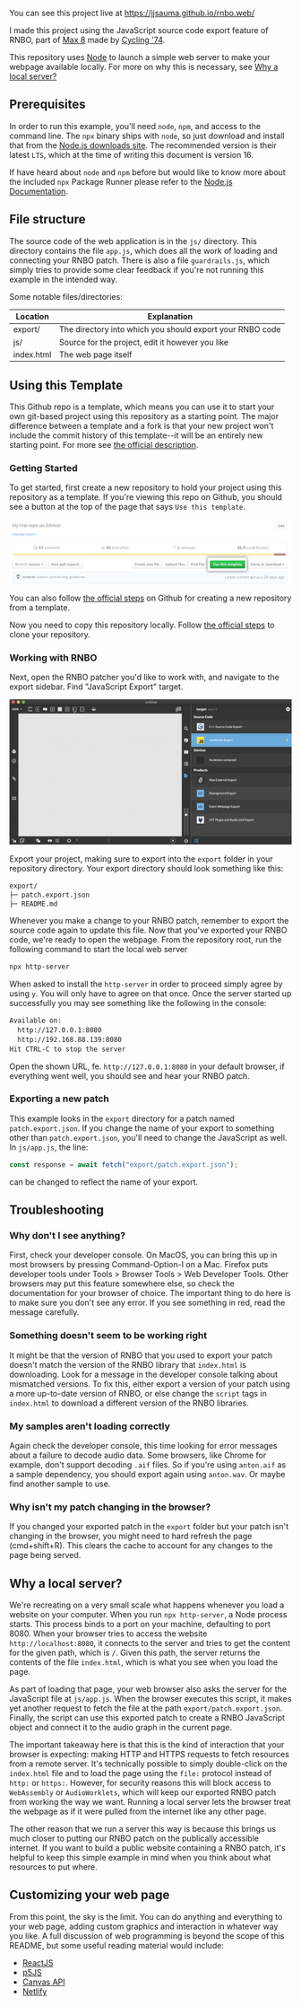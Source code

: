 You can see this project live at https://jjsauma.github.io/rnbo.web/

I made this project using the JavaScript source code export feature of RNBO, part of [Max 8](https://cycling74.com/products/max) made by [Cycling '74](https://cycling74.com).

This repository uses [Node](https://nodejs.org/en/) to launch a simple web server to make your webpage available locally. For more on why this is necessary, see [Why a local server?](#why-a-local-server)

## Prerequisites

In order to run this example, you'll need `node`, `npm`, and access to the command line. The `npx` binary ships with `node`, so just download and install that from the [Node.js downloads site](https://nodejs.org/en/download/). The recommended version is their latest `LTS`, which at the time of writing this document is version 16.

If have heard about `node` and `npm` before but would like to know more about the included `npx` Package Runner please refer to the [Node.js Documentation](https://nodejs.dev/learn/the-npx-nodejs-package-runner).

## File structure

The source code of the web application is in the `js/` directory. This directory contains the file `app.js`, which does all the work of loading and connecting your RNBO patch. There is also a file `guardrails.js`, which simply tries to provide some clear feedback if you're not running this example in the intended way.

Some notable files/directories:

| Location                          | Explanation   |
| --------------------------------- | ------------- |
| export/                           | The directory into which you should export your RNBO code |
| js/                               | Source for the project, edit it however you like |
| index.html                        | The web page itself |

## Using this Template

This Github repo is a template, which means you can use it to start your own git-based project using this repository as a starting point. The major difference between a template and a fork is that your new project won't include the commit history of this template--it will be an entirely new starting point. For more see [the official description](https://docs.github.com/en/repositories/creating-and-managing-repositories/creating-a-repository-from-a-template).

### Getting Started

To get started, first create a new repository to hold your project using this repository as a template. If you're viewing this repo on Github, you should see a button at the top of the page that says `Use this template`. 

![Use this template button](./img/use-this-template-button.png)

You can also follow [the official steps](https://docs.github.com/en/repositories/creating-and-managing-repositories/creating-a-repository-from-a-template) on Github for creating a new repository from a template.

Now you need to copy this repository locally. Follow [the official steps](https://docs.github.com/en/repositories/creating-and-managing-repositories/cloning-a-repository) to clone your repository.

### Working with RNBO

Next, open the RNBO patcher you'd like to work with, and navigate to the export sidebar. Find "JavaScript Export" target.

![JavaScript source code export in the sidebar](./img/js-export-location.png)

Export your project, making sure to export into the `export` folder in your repository directory. Your export directory should look something like this:

```
export/
├─ patch.export.json
├─ README.md
```

Whenever you make a change to your RNBO patch, remember to export the source code again to update this file. Now that you've exported your RNBO code, we're ready to open the webpage. From the repository root, run the following command to start the local web server

```sh
npx http-server
```

When asked to install the `http-server` in order to proceed simply agree by using `y`. You will only have to agree on that once.
Once the server started up successfully you may see something like the following in the console:

```sh
Available on:
  http://127.0.0.1:8080
  http://192.168.88.139:8080
Hit CTRL-C to stop the server
```
Open the shown URL, fe. `http://127.0.0.1:8080` in your default browser, if everything went well, you should see and hear your RNBO patch.

### Exporting a new patch

This example looks in the `export` directory for a patch named `patch.export.json`. If you change the name of your export to something other than `patch.export.json`, you'll need to change the JavaScript as well. In `js/app.js`, the line:

```js
const response = await fetch("export/patch.export.json");
```

can be changed to reflect the name of your export.

## Troubleshooting

### Why don't I see anything?

First, check your developer console. On MacOS, you can bring this up in most browsers by pressing Command-Option-I on a Mac. Firefox puts developer tools under Tools > Browser Tools > Web Developer Tools. Other browsers may put this feature somewhere else, so check the documentation for your browser of choice. The important thing to do here is to make sure you don't see any error. If you see something in red, read the message carefully.

### Something doesn't seem to be working right

It might be that the version of RNBO that you used to export your patch doesn't match the version of the RNBO library that `index.html` is downloading. Look for a message in the developer console talking about mismatched versions. To fix this, either export a version of your patch using a more up-to-date version of RNBO, or else change the `script` tags in `index.html` to download a different version of the RNBO libraries.

### My samples aren't loading correctly

Again check the developer console, this time looking for error messages about a failure to decode audio data. Some browsers, like Chrome for example, don't support decoding `.aif` files. So if you're using `anton.aif` as a sample dependency, you should export again using `anton.wav`. Or maybe find another sample to use.

### Why isn't my patch changing in the browser?

If you changed your exported patch in the `export` folder but your patch isn't changing in the browser, you might need to hard refresh the page (cmd+shift+R). This clears the cache to account for any changes to the page being served.

## Why a local server?
We're recreating on a very small scale what happens whenever you load a website on your computer. When you run `npx http-server`, a Node process starts. This process binds to a port on your machine, defaulting to port 8080. When your browser tries to access the website `http://localhost:8080`, it connects to the server and tries to get the content for the given path, which is `/`. Given this path, the server returns the contents of the file `index.html`, which is what you see when you load the page.

As part of loading that page, your web browser also asks the server for the JavaScript file at `js/app.js`. When the browser executes this script, it makes yet another request to fetch the file at the path `export/patch.export.json`. Finally, the script can use this exported patch to create a RNBO JavaScript object and connect it to the audio graph in the current page.

The important takeaway here is that this is the kind of interaction that your browser is expecting: making HTTP and HTTPS requests to fetch resources from a remote server. It's technically possible to simply double-click on the `index.html` file and to load the page using the `file:` protocol instead of `http:` or `https:`. However, for security reasons this will block access to `WebAssembly` or `AudioWorklets`, which will keep our exported RNBO patch from working the way we want. Running a local server lets the browser treat the webpage as if it were pulled from the internet like any other page.

The other reason that we run a server this way is because this brings us much closer to putting our RNBO patch on the publically accessible internet. If you want to build a public website containing a RNBO patch, it's helpful to keep this simple example in mind when you think about what resources to put where.

## Customizing your web page

From this point, the sky is the limit. You can do anything and everything to your web page, adding custom graphics and interaction in whatever way you like. A full discussion of web programming is beyond the scope of this README, but some useful reading material would include:

- [ReactJS](https://reactjs.org/)
- [p5JS](https://p5js.org/)
- [Canvas API](https://developer.mozilla.org/en-US/docs/Web/API/Canvas_API/Tutorial)
- [Netlify](https://www.netlify.com/)
